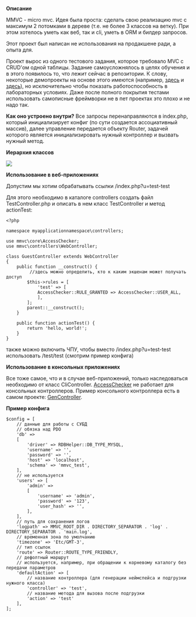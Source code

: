 **Описание**

MMVC - micro mvc. Идея была проста: сделать свою реализацию mvc с максимум 2 потомками в дереве (т.е. не более 3 классов на ветку). При этом хотелось уметь как веб, так и cli, уметь в ORM и билдер запросов.

Этот проект был написан не использования на продакшене ради, а опыта для.

Проект вырос из одного тестового задания, которое требовало MVC с CRUD'ом одной таблицы. Задание самоусложнялось в целях обучения и в этого появилось то, что лежит сейчас в репозитории. К слову, некоторые демопроекты на основе этого имеются (например, [здесь](https://github.com/dv4mp1r3/ipinfo) и [здесь](https://github.com/dv4mp1r3/twitchwebm)), но исключительно чтобы показать работоспособность в лабораторных условиях. Даже после полного покрытия тестами использовать самописные фреймворки не в пет проектах это плохо и не надо так.

**Как оно устроено внутри?**
Все запросы перенаправляются в index.php, который инициализирует конфиг (по сути создается ассоциативный массив), далее управление передается объекту Router, задачей которого является инициализировать нужный контроллер и вызвать нужный метод.

**Иерархия классов**

![](https://dfvgbh.com/wp-content/uploads/2018/03/classes.png)

**Использование в веб-приложениях**

Допустим мы хотим обрабатывать ссылки /index.php?u=test-test

Для этого необходимо в каталоге controllers создать файл TestController.php и описать в нем класс TestController и метод actionTest:

```
<?php

namespace myapplicationnamespace\controllers;

use mmvc\core\AccessChecker;
use mmvc\controllers\WebController;

class GuestController extends WebController 
{
	public function __construct() {
		 //здесь можно определить, кто к каким экшенам может получать доступ
        $this->rules = [
            'test' => [
            AccessChecker::RULE_GRANTED => AccessChecker::USER_ALL,
            ],
        ];
        parent::__construct();
    }

	public function actionTest() {
		return 'hello, world!';
	}
}
```

также можно включить ЧПУ, чтобы вместо /index.php?u=test-test использовать /test/test (смотрим пример конфига)

**Использование в консольных приложениях**

Все тоже самое, что и в случае веб-приложений, только наследоваться необходимо от класс CliController. [AccessChecker](https://github.com/dv4mp1r3/mmvc/blob/master/src/core/AccessChecker.php) не работает для консольных контроллеров. Пример консольного контроллера есть в самом проекте: [GenController](https://github.com/dv4mp1r3/mmvc/blob/master/src/controllers/GenController.php).

**Пример конфига**

```
$config = [
    // данные для работы с СУБД
    // обязка над PDO
    'db' =>
    [
        'driver' => RDBHelper::DB_TYPE_MYSQL,
        'username' => '',
        'password' => '',
        'host' => 'localhost',
        'schema' => 'mmvc_test',
    ],
    // не используется
    'users' => [
        'admin' =>
        [
            'username' => 'admin',
            'password' => '123',
            'user_hash' => '',
        ],
    ],
    // путь для сохранения логов
    'logpath' => MMVC_ROOT_DIR . DIRECTORY_SEPARATOR . 'log' . DIRECTORY_SEPARATOR . 'main.log',
    // временная зона по умолчанию
    'timezone' => 'Etc/GMT-3',
    // тип ссылок
    'route' => Router::ROUTE_TYPE_FRIENDLY,
    // дефолтный маршрут
    // используется, например, при обращении к корневому каталогу без передачи параметров
    'defaultAction' => [
        // название контроллера (для генерации неймспейса и подгрузки нужного класса)
        'controller' => 'test',
        // название метода для вызова после подгрузки
        'action' => 'test'
    ],
];
```

